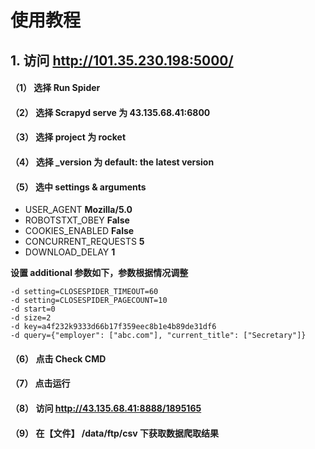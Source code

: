# 使用教程

## 1. 访问 http://101.35.230.198:5000/

#### （1） 选择 Run Spider

#### （2） 选择 Scrapyd serve 为 43.135.68.41:6800

#### （3） 选择 project 为 rocket

#### （4） 选择 _version 为 default: the latest version

#### （5） 选中 settings & arguments

- USER_AGENT  **Mozilla/5.0**
- ROBOTSTXT_OBEY **False**
- COOKIES_ENABLED **False**
- CONCURRENT_REQUESTS **5**
- DOWNLOAD_DELAY **1**

**设置 additional 参数如下，参数根据情况调整**

```text
-d setting=CLOSESPIDER_TIMEOUT=60
-d setting=CLOSESPIDER_PAGECOUNT=10
-d start=0
-d size=2
-d key=a4f232k9333d66b17f359eec8b1e4b89de31df6
-d query={"employer": ["abc.com"], "current_title": ["Secretary"]}
```

#### （6） 点击 Check CMD

#### （7） 点击运行

#### （8） 访问 http://43.135.68.41:8888/1895165

#### （9） 在【文件】 /data/ftp/csv 下获取数据爬取结果


